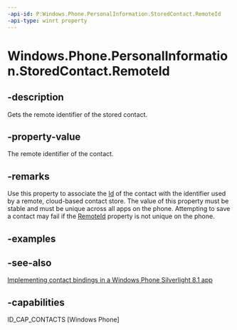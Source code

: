 ```yaml
---
-api-id: P:Windows.Phone.PersonalInformation.StoredContact.RemoteId
-api-type: winrt property
---
```


<!-- Property syntax
public string RemoteId { get;  set; }
-->

# Windows.Phone.PersonalInformation.StoredContact.RemoteId

## -description
Gets the remote identifier of the stored contact.

## -property-value
The remote identifier of the contact.

## -remarks
Use this property to associate the [Id](storedcontact_id.md) of the contact with the identifier used by a remote, cloud-based contact store. The value of this property must be stable and must be unique across all apps on the phone. Attempting to save a contact may fail if the [RemoteId](storedcontact_remoteid.md) property is not unique on the phone.

## -examples

## -see-also
[Implementing contact bindings in a Windows Phone Silverlight 8.1 app](https://msdn.microsoft.com/en-us/library/windows/apps/dn642083(v=vs.105).aspx)

## -capabilities
ID_CAP_CONTACTS [Windows Phone]